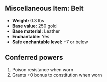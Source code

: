 ## Miscellaneous Item: Belt

- **Weight:** 0.3 lbs
- **Base value:** 250 gold
- **Base material:** Leather
- **Enchantable:** Yes
- **Safe enchantable level:** +7 or below

## Conferred powers

1. Poison resistance when worn
2. Grants +0 bonus to constitution when worn
